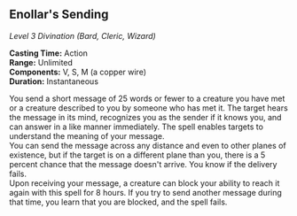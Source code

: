 ## Enollar's Sending
*Level 3 Divination (Bard, Cleric, Wizard)*

**Casting Time:** Action  
**Range:** Unlimited  
**Components:** V, S, M (a copper wire)  
**Duration:** Instantaneous

You send a short message of 25 words or fewer to a creature you have met or a creature described to you by someone who has met it. The target hears the message in its mind, recognizes you as the sender if it knows you, and can answer in a like manner immediately. The spell enables targets to understand the meaning of your message.  
You can send the message across any distance and even to other planes of existence, but if the target is on a different plane than you, there is a 5 percent chance that the message doesn't arrive. You know if the delivery fails.  
Upon receiving your message, a creature can block your ability to reach it again with this spell for 8 hours. If you try to send another message during that time, you learn that you are blocked, and the spell fails.